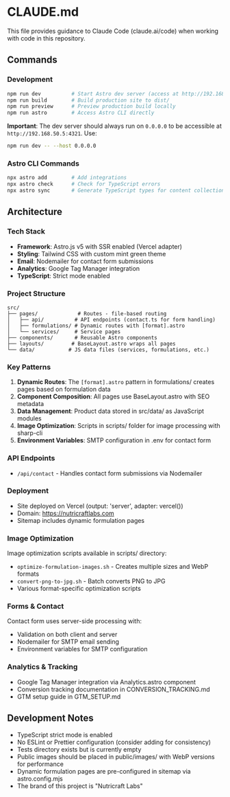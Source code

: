 # CLAUDE.md

This file provides guidance to Claude Code (claude.ai/code) when working with code in this repository.

## Commands

### Development
```bash
npm run dev          # Start Astro dev server (access at http://192.168.50.5:4321)
npm run build        # Build production site to dist/
npm run preview      # Preview production build locally
npm run astro        # Access Astro CLI directly
```

**Important**: The dev server should always run on `0.0.0.0` to be accessible at `http://192.168.50.5:4321`. Use:
```bash
npm run dev -- --host 0.0.0.0
```

### Astro CLI Commands
```bash
npx astro add        # Add integrations
npx astro check      # Check for TypeScript errors
npx astro sync       # Generate TypeScript types for content collections
```

## Architecture

### Tech Stack
- **Framework**: Astro.js v5 with SSR enabled (Vercel adapter)
- **Styling**: Tailwind CSS with custom mint green theme
- **Email**: Nodemailer for contact form submissions
- **Analytics**: Google Tag Manager integration
- **TypeScript**: Strict mode enabled

### Project Structure

```
src/
├── pages/             # Routes - file-based routing
│   ├── api/          # API endpoints (contact.ts for form handling)
│   ├── formulations/ # Dynamic routes with [format].astro
│   └── services/     # Service pages
├── components/       # Reusable Astro components
├── layouts/         # BaseLayout.astro wraps all pages
└── data/           # JS data files (services, formulations, etc.)
```

### Key Patterns

1. **Dynamic Routes**: The `[format].astro` pattern in formulations/ creates pages based on formulation data
2. **Component Composition**: All pages use BaseLayout.astro with SEO metadata
3. **Data Management**: Product data stored in src/data/ as JavaScript modules
4. **Image Optimization**: Scripts in scripts/ folder for image processing with sharp-cli
5. **Environment Variables**: SMTP configuration in .env for contact form

### API Endpoints
- `/api/contact` - Handles contact form submissions via Nodemailer

### Deployment
- Site deployed on Vercel (output: 'server', adapter: vercel())
- Domain: https://nutricraftlabs.com
- Sitemap includes dynamic formulation pages

### Image Optimization
Image optimization scripts available in scripts/ directory:
- `optimize-formulation-images.sh` - Creates multiple sizes and WebP formats
- `convert-png-to-jpg.sh` - Batch converts PNG to JPG
- Various format-specific optimization scripts

### Forms & Contact
Contact form uses server-side processing with:
- Validation on both client and server
- Nodemailer for SMTP email sending
- Environment variables for SMTP configuration

### Analytics & Tracking
- Google Tag Manager integration via Analytics.astro component
- Conversion tracking documentation in CONVERSION_TRACKING.md
- GTM setup guide in GTM_SETUP.md

## Development Notes

- TypeScript strict mode is enabled
- No ESLint or Prettier configuration (consider adding for consistency)
- Tests directory exists but is currently empty
- Public images should be placed in public/images/ with WebP versions for performance
- Dynamic formulation pages are pre-configured in sitemap via astro.config.mjs
- The brand of this project is "Nutricraft Labs"
